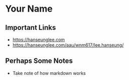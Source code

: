 # Your Name

## Important Links

- https://hanseunglee.com
- https://hanseunglee.com/aau/wnm617/lee.hanseung/

## Perhaps Some Notes

- Take note of how markdown works